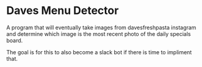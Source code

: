 # Daves Menu Detector

A program that will eventually take images from davesfreshpasta instagram
and determine which image is the most recent photo of the daily specials board.

The goal is for this to also become a slack bot if there is time to impliment
that.
